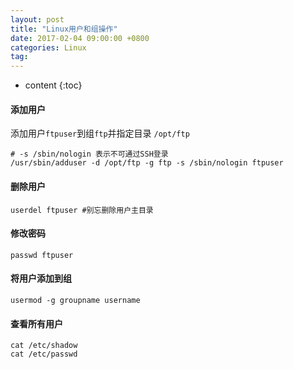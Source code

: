 ```yaml
---
layout: post
title: "Linux用户和组操作"
date: 2017-02-04 09:00:00 +0800 
categories: Linux
tag:
---
```

* content
{:toc}


#### 添加用户

添加用户`ftpuser`到组`ftp`并指定目录 `/opt/ftp`

```shell
# -s /sbin/nologin 表示不可通过SSH登录
/usr/sbin/adduser -d /opt/ftp -g ftp -s /sbin/nologin ftpuser   
```


#### 删除用户

```shell
userdel ftpuser #别忘删除用户主目录
```

#### 修改密码

```shell
passwd ftpuser
```

#### 将用户添加到组

```shell
usermod -g groupname username
```

#### 查看所有用户
```
cat /etc/shadow
cat /etc/passwd
```